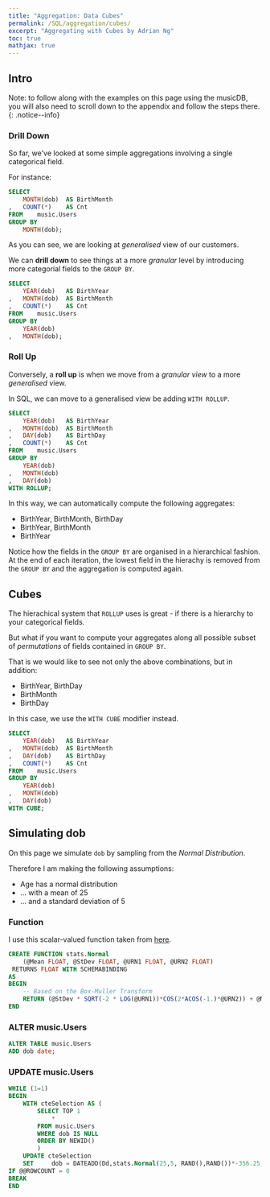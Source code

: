 ```yaml
---
title: "Aggregation: Data Cubes"
permalink: /SQL/aggregation/cubes/
excerpt: "Aggregating with Cubes by Adrian Ng"
toc: true
mathjax: true
---
```


## Intro

Note: to follow along with the examples on this page using the musicDB, you will also need to scroll down to the appendix and follow the steps there.
{: .notice--info}

### Drill Down

So far, we've looked at some simple aggregations involving a single categorical field.

For instance:

```sql
SELECT
	MONTH(dob) 	AS BirthMonth
,	COUNT(*) 	AS Cnt
FROM 	music.Users
GROUP BY 
	MONTH(dob);
```

As you can see, we are looking at _generalised_ view of our customers.

We can __drill down__ to see things at a more _granular_ level by introducing more categorial fields to the `GROUP BY`.

```sql
SELECT
	YEAR(dob) 	AS BirthYear
,	MONTH(dob) 	AS BirthMonth
,	COUNT(*)	AS Cnt
FROM 	music.Users
GROUP BY
	YEAR(dob)
,	MONTH(dob);
```

### Roll Up

Conversely, a __roll up__ is when we move from a _granular view_ to a more _generalised_ view.

In SQL, we can move to a generalised view be adding `WITH ROLLUP`.

```sql
SELECT
	YEAR(dob) 	AS BirthYear
,	MONTH(dob) 	AS BirthMonth
,	DAY(dob)	AS BirthDay
,	COUNT(*)	AS Cnt
FROM 	music.Users
GROUP BY
	YEAR(dob)
,	MONTH(dob)
,	DAY(dob)
WITH ROLLUP;
```

In this way, we can automatically compute the following aggregates:

*	BirthYear, BirthMonth, BirthDay
*	BirthYear, BirthMonth
*	BirthYear

Notice how the fields in the `GROUP BY` are organised in a hierarchical fashion. At the end of each iteration, the lowest field in the hierachy is removed from the `GROUP BY` and the aggregation is computed again.

## Cubes

The hierachical system that `ROLLUP` uses is great - if there is a hierarchy to your categorical fields.

But what if you want to compute your aggregates along all possible subset of _permutations_ of fields contained in `GROUP BY`.

That is we would like to see not only the above combinations, but in addition:

*	BirthYear, BirthDay
*	BirthMonth
*	BirthDay

In this case, we use the `WITH CUBE` modifier instead.

```sql
SELECT
	YEAR(dob) 	AS BirthYear
,	MONTH(dob) 	AS BirthMonth
,	DAY(dob)	AS BirthDay
,	COUNT(*)	AS Cnt
FROM 	music.Users
GROUP BY
	YEAR(dob)
,	MONTH(dob)
,	DAY(dob)
WITH CUBE;
```

## Simulating dob

On this page we simulate `dob` by sampling from the _Normal Distribution_.

Therefore I am making the following assumptions:
* Age has a normal distribution
* ... with a mean of 25
* ... and a standard deviation of 5


### Function

I use this scalar-valued function taken from [here](http://www.sqlservercentral.com/articles/SQL+Uniform+Random+Numbers/91103/).



```sql
CREATE FUNCTION stats.Normal
    (@Mean FLOAT, @StDev FLOAT, @URN1 FLOAT, @URN2 FLOAT)
 RETURNS FLOAT WITH SCHEMABINDING
AS
BEGIN
    -- Based on the Box-Muller Transform
    RETURN (@StDev * SQRT(-2 * LOG(@URN1))*COS(2*ACOS(-1.)*@URN2)) + @Mean
END

```


### ALTER music.Users

```sql
ALTER TABLE music.Users
ADD dob date;
```

### UPDATE music.Users 


```sql
WHILE (1=1)
BEGIN
	WITH cteSelection AS (
		SELECT TOP 1 
			*
		FROM music.Users
		WHERE dob IS NULL
		ORDER BY NEWID()
		)
	UPDATE cteSelection
	SET		dob = DATEADD(Dd,stats.Normal(25,5, RAND(),RAND())*-356.25,GETDATE())
IF @@ROWCOUNT = 0
BREAK
END
```